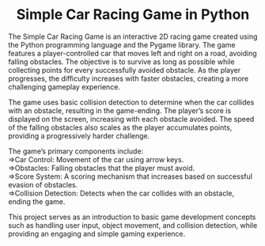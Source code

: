 <h1 align="center">Simple Car Racing Game in Python</h1>

The Simple Car Racing Game is an interactive 2D racing game created using the Python programming language and the Pygame library. The game features a player-controlled car that moves left and right on a road, avoiding falling obstacles. The objective is to survive as long as possible while collecting points for every successfully avoided obstacle. As the player progresses, the difficulty increases with faster obstacles, creating a more challenging gameplay experience.

The game uses basic collision detection to determine when the car collides with an obstacle, resulting in the game-ending. The player’s score is displayed on the screen, increasing with each obstacle avoided. The speed of the falling obstacles also scales as the player accumulates points, providing a progressively harder challenge.

The game’s primary components include:<br>
  =>Car Control: Movement of the car using arrow keys.<br>
  =>Obstacles: Falling obstacles that the player must avoid.<br>
  =>Score System: A scoring mechanism that increases based on successful evasion of obstacles.<br>
  =>Collision Detection: Detects when the car collides with an obstacle, ending the game.<br>

This project serves as an introduction to basic game development concepts such as handling user input, object movement, and collision detection, while providing an engaging and simple gaming experience.




